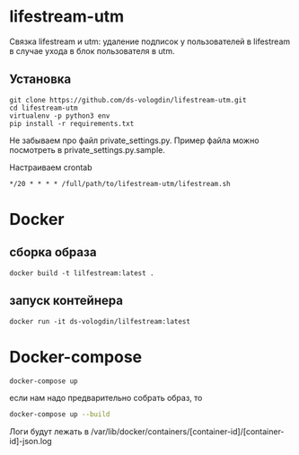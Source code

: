 # lifestream-utm

Связка lifestream и utm: удаление подписок у пользователей в lifestream в случае ухода в блок пользователя в utm.

## Установка

```
git clone https://github.com/ds-vologdin/lifestream-utm.git
cd lifestream-utm
virtualenv -p python3 env
pip install -r requirements.txt
```

Не забываем про файл private_settings.py. Пример файла можно посмотреть в private_settings.py.sample.

Настраиваем crontab
```
*/20 * * * * /full/path/to/lifestream-utm/lifestream.sh
```

# Docker

## сборка образа

```
docker build -t lilfestream:latest .
```

## запуск контейнера

```
docker run -it ds-vologdin/lilfestream:latest
```

# Docker-compose

```bash
docker-compose up
```

если нам надо предварительно собрать образ, то
```bash
docker-compose up --build
```

Логи будут лежать в /var/lib/docker/containers/[container-id]/[container-id]-json.log
